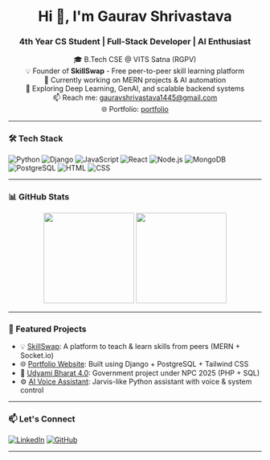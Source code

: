 <h1 align="center">Hi 👋, I'm Gaurav Shrivastava</h1>
<h3 align="center">4th Year CS Student | Full-Stack Developer | AI Enthusiast</h3>

<p align="center">
  🎓 B.Tech CSE @ VITS Satna (RGPV)<br>
  💡 Founder of <b>SkillSwap</b> - Free peer-to-peer skill learning platform<br>
  🔭 Currently working on MERN projects & AI automation<br>
  🌱 Exploring Deep Learning, GenAI, and scalable backend systems<br>
  📫 Reach me: <a href="mailto:gauravshrivastava1445@gmail.com">gauravshrivastava1445@gmail.com</a><br>
  🌐 Portfolio: <a href="https://portfolio-h2qi.onrender.com">portfolio</a>
</p>

---

### 🛠️ Tech Stack

![Python](https://img.shields.io/badge/-Python-05122A?style=flat&logo=python)
![Django](https://img.shields.io/badge/-Django-05122A?style=flat&logo=django)
![JavaScript](https://img.shields.io/badge/-JavaScript-05122A?style=flat&logo=javascript)
![React](https://img.shields.io/badge/-React-05122A?style=flat&logo=react)
![Node.js](https://img.shields.io/badge/-Node.js-05122A?style=flat&logo=node.js)
![MongoDB](https://img.shields.io/badge/-MongoDB-05122A?style=flat&logo=mongodb)
![PostgreSQL](https://img.shields.io/badge/-PostgreSQL-05122A?style=flat&logo=postgresql)
![HTML](https://img.shields.io/badge/-HTML-05122A?style=flat&logo=html5)
![CSS](https://img.shields.io/badge/-CSS-05122A?style=flat&logo=css3)

---

### 📊 GitHub Stats

<p align="center">
  <img src="https://github-readme-stats.vercel.app/api?username=gauravshrivastava14&show_icons=true&theme=react" height="180"/>
  <img src="https://github-readme-streak-stats.herokuapp.com/?user=gauravshrivastava14&theme=react" height="180"/>
</p>

---

### 📌 Featured Projects
- 💡 [SkillSwap](#): A platform to teach & learn skills from peers (MERN + Socket.io)
- 🌐 [Portfolio Website](#): Built using Django + PostgreSQL + Tailwind CSS
- 📄 [Udyami Bharat 4.0](#): Government project under NPC 2025 (PHP + SQL)
- ⚙️ [AI Voice Assistant](#): Jarvis-like Python assistant with voice & system control

---

### 📫 Let's Connect
[![LinkedIn](https://img.shields.io/badge/-LinkedIn-05122A?style=flat&logo=linkedin)](https://www.linkedin.com/in/gauravshrivastava14)
[![GitHub](https://img.shields.io/badge/-GitHub-05122A?style=flat&logo=github)](https://www.linkedin.com/in/gaurav-shrivastava-ba0316253/)

---
